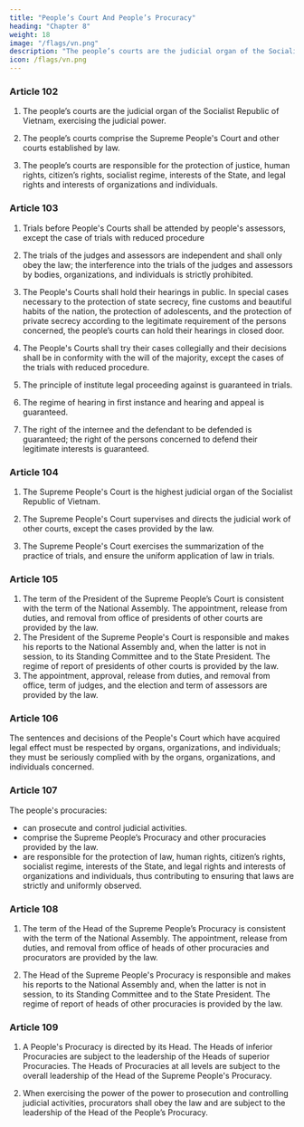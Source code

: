 ```yaml
---
title: "People’s Court And People’s Procuracy"
heading: "Chapter 8"
weight: 18
image: "/flags/vn.png"
description: "The people’s courts are the judicial organ of the Socialist Republic of Vietnam, exercising the judicial power"
icon: /flags/vn.png
---
```




### Article 102


1. The people’s courts are the judicial organ of the Socialist Republic of Vietnam, exercising the judicial power.

2. The people’s courts comprise the Supreme People's Court and other courts established by law.

3. The people’s courts are responsible for the protection of justice, human rights, citizen’s rights, socialist regime, interests of the State, and legal rights and interests of organizations and individuals.


### Article 103

1. Trials before People's Courts shall be attended by people's assessors, except the case of trials with reduced procedure

2. The trials of the judges and assessors are independent and shall only obey the law; the interference into the trials of the judges and assessors by bodies, organizations, and individuals is strictly prohibited.

3. The People's Courts shall hold their hearings in public. In special cases necessary to the protection of state secrecy, fine customs and beautiful habits of the nation, the protection of adolescents, and the protection of private secrecy according to the legitimate requirement of the persons concerned, the people’s courts can hold their hearings in closed door.

4. The People's Courts shall try their cases collegially and their decisions shall be in conformity with the will of the majority, except the cases of the trials with reduced procedure.

5. The principle of institute legal proceeding against is guaranteed in trials.

6. The regime of hearing in first instance and hearing and appeal is guaranteed.

7. The right of the internee and the defendant to be defended is guaranteed; the right of the persons concerned to defend their legitimate interests is guaranteed.


### Article 104

1. The Supreme People's Court is the highest judicial organ of the Socialist Republic of Vietnam.

2. The Supreme People's Court supervises and directs the judicial work of other courts, except the cases provided by the law.

3. The Supreme People's Court exercises the summarization of the practice of trials, and ensure the uniform application of law in trials.


### Article 105

1. The term of the President of the Supreme People’s Court is consistent with the term of the National Assembly. The appointment, release from duties, and removal from office of presidents of other courts are provided by the law.
2. The President of the Supreme People's Court is responsible and makes his reports to the National Assembly and, when the latter is not in session, to its Standing Committee and to the State President. The regime of report of presidents of other courts is provided by the law.
3. The appointment, approval, release from duties, and removal from office, term of judges, and the election and term of assessors are provided by the law. 


###  Article 106

The sentences and decisions of the People's Court which have acquired legal effect must be respected by organs, organizations, and individuals; they must be seriously complied with by the organs, organizations, and individuals concerned.


### Article 107

The people's procuracies:
- can prosecute and control judicial activities.
- comprise the Supreme People’s Procuracy and other procuracies provided by the law.
- are responsible for the protection of law, human rights, citizen’s rights, socialist regime, interests of the State, and legal rights and interests of organizations and individuals, thus contributing to ensuring that laws are strictly and uniformly observed.


### Article 108

1. The term of the Head of the Supreme People’s Procuracy is consistent with the term of the National Assembly. The appointment, release from duties, and removal from office of heads of other procuracies and procurators are provided by the law.

2. The Head of the Supreme People's Procuracy is responsible and makes his reports to the National Assembly and, when the latter is not in session, to its Standing Committee and to the State President. The regime of report of heads of other procuracies is provided by the law.


### Article 109

1. A People's Procuracy is directed by its Head. The Heads of inferior Procuracies are subject to the leadership of the Heads of superior Procuracies. The Heads of Procuracies at all levels are subject to the overall leadership of the Head of the Supreme People's Procuracy.

2. When exercising the power of the power to prosecution and controlling judicial activities, procurators shall obey the law and are subject to the leadership of the Head of the People’s Procuracy.